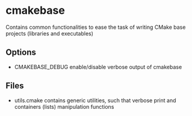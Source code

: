 # cmakebase

Contains common functionalities to ease the task of writing CMake base projects (libraries and executables)

## Options

* CMAKEBASE_DEBUG enable/disable verbose output of cmakebase

## Files

* utils.cmake contains generic utilities, such that verbose print and containers (lists) manipulation functions